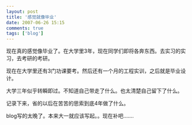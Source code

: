 ```yaml
---
layout: post
title: '感觉就像毕业'
date: 2007-06-26 15:15
comments: true
tags: ['blog']
---
```


现在真的感觉像毕业了。在大学里3年，现在同学们即将各奔东西。去实习的实习，去考研的考研。

现在在大学里还有3门功课要考。然后还有一个月的工程实训，之后就是毕业设计。

大学三年似乎转瞬即过。不知道自己带走了什么。也太清楚自己留下了什么。

记录下来，省的以后在苦苦的思索到底4年做了什么。

blog写的太晚了。本来大一就应该写起。。现在补吧.......

